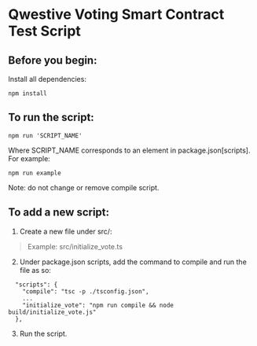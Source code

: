 # Qwestive Voting Smart Contract Test Script

## Before you begin:

Install all dependencies:

```
npm install
```

## To run the script:

```
npm run 'SCRIPT_NAME'
```

Where SCRIPT_NAME corresponds to an element in package.json[scripts]. For example:

```
npm run example
```

Note: do not change or remove compile script.

## To add a new script:

1. Create a new file under src/:
> Example: src/initialize_vote.ts

2. Under package.json scripts, add the command to compile and run the file as so:

```
  "scripts": {
    "compile": "tsc -p ./tsconfig.json",
    ...
    "initialize_vote": "npm run compile && node build/initialize_vote.js"
  },
```

3. Run the script.